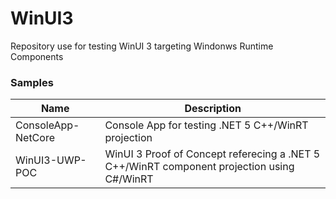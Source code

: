 # WinUI3

Repository use for testing WinUI 3 targeting Windonws Runtime Components

### Samples

| Name | Description |
| --- | --- |
| ConsoleApp-NetCore | Console App for testing .NET 5 C++/WinRT projection  |
| WinUI3-UWP-POC | WinUI 3 Proof of Concept referecing a .NET 5 C++/WinRT component projection using C#/WinRT |
